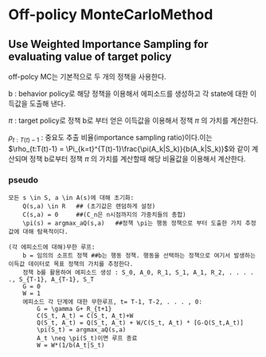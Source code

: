 # Off-policy MonteCarloMethod
## Use Weighted Importance Sampling for evaluating value of target policy

off-polcy MC는 기본적으로 두 개의 정책을 사용한다.

b : behavior policy로 해당 정책을 이용해서 에피소드를 생성하고 각 state에 대한 이득값을 도출해 낸다.

$\pi$ : target policy로 정책 b로 부터 얻은 이득값을 이용해서 정책 $\pi$ 의 가치를 계산한다. 

$\rho_{t:T(t)-1}$ : 중요도 추출 비율(importance sampling ratio)이다.이는 $\rho_{t:T(t)-1} = \Pi_{k=t}^{T(t)-1}\frac{\pi(A_k|S_k)}{b(A_k|S_k)}$와 같이 계산되며 
정책 b로부터 정책 $\pi$ 의 가치를 계산할때 해당 비율값을 이용해서 계산한다.



### pseudo
```
모든 s \in S, a \in A(s)에 대해 초기화:
	Q(s,a) \in R   ## (초기값은 랜덤하게 설정)
	C(s,a) = 0     ##(C_n은 n시점까지의 가중치들의 총합)
	\pi(s) = argmax_aQ(s,a)   ##정책 \pi는 행동 정책으로 부터 도출한 가치 추정값에 대해 탐욕적이다.

(각 에피소드에 대해)무한 루프:
	b = 임의의 소프트 정책 ##b는 행동 정책. 행동을 선택하는 정책으로 여기서 발생하는 이득값 데이터로 목표 정책의 가치를 추정한다.  
	정책 b를 활용하여 에피소드 생성 : S_0, A_0, R_1, S_1, A_1, R_2, . . . . ., S_{T-1}, A_{T-1}, S_T
	G = 0
	W = 1
	에피소드 각 단계에 대한 무한루프, t= T-1, T-2, . . . , 0:
		G = \gamma G+ R_{t+1}
		C(S_t, A_t) = C(S_t, A_t)+W
		Q(S_t, A_t) = Q(S_t, A_t) + W/C(S_t, A_t) * [G-Q(S_t,A_t)]
		\pi(S_t) = argmax_aQ(s,a)
		A_t \neq \pi(S_t)이면 루프 종료
		W = W*(1/b(A_t|S_t)
```
